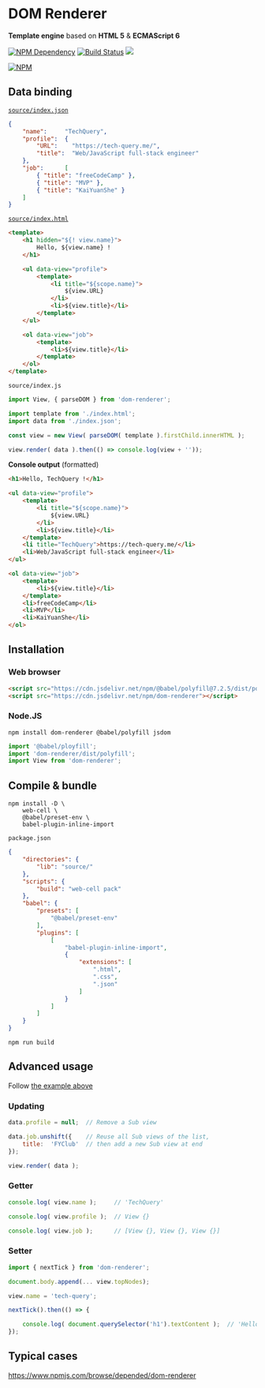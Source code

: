 # DOM Renderer

**Template engine** based on **HTML 5** & **ECMAScript 6**

[![NPM Dependency](https://david-dm.org/EasyWebApp/DOM-Renderer.svg)](https://david-dm.org/EasyWebApp/DOM-Renderer)
[![Build Status](https://travis-ci.com/EasyWebApp/DOM-Renderer.svg?branch=master)](https://travis-ci.com/EasyWebApp/DOM-Renderer)
[![](https://data.jsdelivr.com/v1/package/npm/dom-renderer/badge?style=rounded)](https://www.jsdelivr.com/package/npm/dom-renderer)

[![NPM](https://nodei.co/npm/dom-renderer.png?downloads=true&downloadRank=true&stars=true)](https://nodei.co/npm/dom-renderer/)

## Data binding

[`source/index.json`](https://github.com/EasyWebApp/DOM-Renderer/blob/master/test/source/index.json)

```JSON
{
    "name":     "TechQuery",
    "profile":  {
        "URL":    "https://tech-query.me/",
        "title":  "Web/JavaScript full-stack engineer"
    },
    "job":      [
        { "title": "freeCodeCamp" },
        { "title": "MVP" },
        { "title": "KaiYuanShe" }
    ]
}
```

[`source/index.html`](https://github.com/EasyWebApp/DOM-Renderer/blob/master/test/source/index.html)

```HTML
<template>
    <h1 hidden="${! view.name}">
        Hello, ${view.name} !
    </h1>

    <ul data-view="profile">
        <template>
            <li title="${scope.name}">
                ${view.URL}
            </li>
            <li>${view.title}</li>
        </template>
    </ul>

    <ol data-view="job">
        <template>
            <li>${view.title}</li>
        </template>
    </ol>
</template>
```

`source/index.js`

```JavaScript
import View, { parseDOM } from 'dom-renderer';

import template from './index.html';
import data from './index.json';

const view = new View( parseDOM( template ).firstChild.innerHTML );

view.render( data ).then(() => console.log(view + ''));
```

**Console output** (formatted)

```HTML
<h1>Hello, TechQuery !</h1>

<ul data-view="profile">
    <template>
        <li title="${scope.name}">
            ${view.URL}
        </li>
        <li>${view.title}</li>
    </template>
    <li title="TechQuery">https://tech-query.me/</li>
    <li>Web/JavaScript full-stack engineer</li>
</ul>

<ol data-view="job">
    <template>
        <li>${view.title}</li>
    </template>
    <li>freeCodeCamp</li>
    <li>MVP</li>
    <li>KaiYuanShe</li>
</ol>
```

## Installation

### Web browser

```HTML
<script src="https://cdn.jsdelivr.net/npm/@babel/polyfill@7.2.5/dist/polyfill.min.js"></script>
<script src="https://cdn.jsdelivr.net/npm/dom-renderer"></script>
```

### Node.JS

```Shell
npm install dom-renderer @babel/polyfill jsdom
```

```JavaScript
import '@babel/ployfill';
import 'dom-renderer/dist/polyfill';
import View from 'dom-renderer';
```

## Compile & bundle

```Shell
npm install -D \
    web-cell \
    @babel/preset-env \
    babel-plugin-inline-import
```

`package.json`

```JSON
{
    "directories": {
        "lib": "source/"
    },
    "scripts": {
        "build": "web-cell pack"
    },
    "babel": {
        "presets": [
            "@babel/preset-env"
        ],
        "plugins": [
            [
                "babel-plugin-inline-import",
                {
                    "extensions": [
                        ".html",
                        ".css",
                        ".json"
                    ]
                }
            ]
        ]
    }
}
```

```Shell
npm run build
```

## Advanced usage

Follow [the example above](#data-binding)

### Updating

```JavaScript
data.profile = null;  // Remove a Sub view

data.job.unshift({    // Reuse all Sub views of the list,
    title:  'FYClub'  // then add a new Sub view at end
});

view.render( data );
```

### Getter

```JavaScript
console.log( view.name );     // 'TechQuery'

console.log( view.profile );  // View {}

console.log( view.job );      // [View {}, View {}, View {}]
```

### Setter

```JavaScript
import { nextTick } from 'dom-renderer';

document.body.append(... view.topNodes);

view.name = 'tech-query';

nextTick().then(() => {

    console.log( document.querySelector('h1').textContent );  // 'Hello, tech-query !'
});
```

## Typical cases

https://www.npmjs.com/browse/depended/dom-renderer
